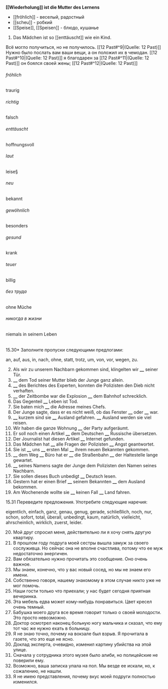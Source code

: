 **[[Wiederholung]] ist die Mutter des Lernens**

- [[fröhlich]] - веселый, радостный
- [[scheu]] - робкий
- [[Speise]], [[Speisen]] - блюдо, кушанье

1. Das Mädchen ist so [[enttäuscht]] wie ein Kind.

Всё могло получиться, но не получилось. [[12 Past#^9|(Quelle: 12 Past)]]
Нужно было послать вам ваши вещи, а он положил их в чемодан. [[12 Past#^10|(Quelle: 12 Past)]]
я благодарен за [[12 Past#^11|(Quelle: 12 Past)]]
он боялся своей жены; [[12 Past#^12|(Quelle: 12 Past)]]

###### fröhlich

traurig

###### richtig

falsch

###### enttäuscht

hoffnungsvoll

###### laut

leise§

###### neu

bekannt

###### gewöhnlich

besonders

###### gesund

krank

###### teuer

billig

###### без труда

ohne Müche

###### никогда в жизни

niemals in seinem Leben

######

15.30\* Заполните пропуски следующими предлогами:

an, auf, aus, in, nach, ohne, statt,
trotz, um, von, vor, wegen, zu.

2. Als wir zu unserem Nachbarn gekommen sind, klingelten wir **\_\_** seiner Tür.
3. **\_\_** dem Tod seiner Mutter blieb der Junge ganz allein.
4. **\_\_** des Berichtes des Experten, konnten die Polizisten den Dieb nicht verhaften.
5. **\_\_** der Zeitbombe war die Explosion **\_\_** dem Bahnhof schrecklich.
6. Das Gegenteil **\_\_** Leben ist Tod.
7. Sie baten mich **\_\_** die Adresse meines Chefs.
8. Der Junge sagte, dass er es nicht weiß, ob das Fenster **\_\_** oder **\_\_** war.
9. **\_\_** kurzem sind sie **\_\_** Ausland gefahren. **\_\_** Ausland werden sie viel reisen.
10. Wir haben die ganze Wohnung **\_\_** der Party aufgeräumt.
11. Er soll noch einen Artikel **\_\_** dem Deutschen **\_\_** Russische übersetzen.
12. Der Journalist hat diesen Artikel **\_\_** Internet gefunden.
13. Das Mädchen hat **\_\_** alle Fragen der Polizisten **\_\_** Angst geantwortet.
14. Sie ist **\_\_** uns **\_\_** ersten Mal **\_\_** ihrem neuen Bekannten gekommen.
15. **\_\_** dem Weg **\_\_** Büro hat er **\_\_** die Straßenbahn **\_\_** der Haltestelle lange gewartet.
16. **\_\_** seines Namens sagte der Junge dem Polizisten den Namen seines Nachbarn.
17. Sie sollen dieses Buch unbedigt **\_\_** Deutsch lesen.
18. Gestern hat er einen Brief **\_\_** seinem Bekannten **\_\_** dem Ausland bekommen.
19. Am Wochenende wollte sie **\_\_** keinen Fall **\_\_** Land fahren.

15.31 Переведите предложения. Употребите следующие наречия:

eigentlich, einfach, ganz, genau, genug, gerade,
schließlich, noch, nur, schon, sofort, total,
überall, unbedingt, kaum, natürlich, vielleicht,
ahrscheinlich, wirklich, zuerst, leider.

20. Мой друг спросил меня, действительно ли я хочу снять другую квартиру.
21. В прошлом году подруга моей сестры вышла замуж за своего сослуживца. Но сейчас она не вполне счастлива, потому что ее муж недостаточно энергичен.
22. Вам обязательно нужно прочитать это сообщение. Оно очень важное.
23. Мы знаем, конечно, что у вас новый сосед, но мы не знаем его имени.
24. Собственно говоря, нашему знакомому в этом случае никто уже не мог помочь.
25. Наши гости только что приехали; у нас будет сегодня приятная вечеринка.
26. Эта мебель едва может кому-нибудь понравиться. Цвет кресел очень темный.
27. Бабушка моего друга все время говорит только о своей молодости. Это просто невозможно.
28. Доктор осмотрел наконец больную ногу мальчика и сказал, что ему тот час же нужно ехать в больницу.
29. Я не знаю точно, почему на вокзале был взрыв. Я прочитала в газете, что это еще не ясно.
30. Доклад эксперта, очевидно, изменил картину убийства на этой улице.
31. Сначала у сотрудника этого музея было алиби, но полицейские не поверили ему.
32. Возможно, ваша записка упала на пол. Мы везде ее искали, но, к сожалению, не нашли.
33. Я не имею представления, почему вкус моей подруги полностью изменился.
